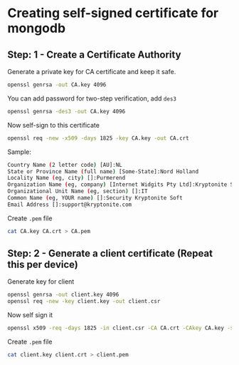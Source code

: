 # Creating self-signed certificate for mongodb

## Step: 1 - Create a Certificate Authority

Generate a private key for CA certificate and keep it safe.

```bash
openssl genrsa -out CA.key 4096
```

You can add password for two-step verification, add `des3`

```bash
openssl genrsa -des3 -out CA.key 4096
```

Now self-sign to this certificate

```bash
openssl req -new -x509 -days 1825 -key CA.key -out CA.crt
```

Sample:

```bash
Country Name (2 letter code) [AU]:NL
State or Province Name (full name) [Some-State]:Nord Holland
Locality Name (eg, city) []:Purmerend
Organization Name (eg, company) [Internet Widgits Pty Ltd]:Kryptonite Soft Ltd
Organizational Unit Name (eg, section) []:IT
Common Name (eg, YOUR name) []:Security Kryptonite Soft
Email Address []:support@kryptonite.com
```

Create `.pem` file

```bash
cat CA.key CA.crt > CA.pem
```

## Step: 2 - Generate a client certificate (Repeat this per device)

Generate key for client

```bash
openssl genrsa -out client.key 4096
openssl req -new -key client.key -out client.csr
```

Now self sign it

```bash
openssl x509 -req -days 1825 -in client.csr -CA CA.crt -CAkey CA.key -set_serial 01 -out client.crt
```

Create `.pem` file

```bash
cat client.key client.crt > client.pem
```
